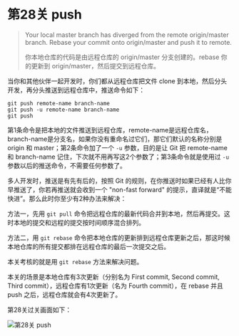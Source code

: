 
# 第28关 push

> Your local master branch has diverged from the remote origin/master branch. Rebase your commit onto origin/master and push it to remote.
>
> 你本地仓库的代码是由远程仓库的 origin/master 分支创建的。rebase 你的更新到 origin/master，然后提交到远程仓库。

当你和其他伙伴一起开发时，你们都从远程仓库把文件 clone 到本地，然后分头开发，再分头推送到远程仓库中，推送命令如下：

```shell
git push remote-name branch-name
git push -u remote-name branch-name
git push
```

第1条命令是把本地的文件推送到远程仓库，remote-name是远程仓库名，branch-name是分支名，如果你没有重命名过它们，那它们默认的名称分别是 origin 和 master；第2条命令加了一个 `-u` 参数，目的是让 Git 把 remote-name 和 branch-name 记住，下次就不用再写这2个参数了；第3条命令就是使用过 `-u` 参数以后的推送命令，不需要任何参数了。

多人开发时，推送是有先有后的，按照 Git 的规则，在你推送时如果已经有人比你早推送了，你若再推送就会收到一个 "non-fast forward" 的提示，直译就是“不能快进”。那么此时你至少有2种办法来解决：

方法一，先用 `git pull` 命令把远程仓库的最新代码合并到本地，然后再提交。这时本地的提交和远程的提交按时间顺序混合排列。

方法二，用 `git rebase` 命令把本地仓库的更新排到远程仓库更新之后，那这时候本地仓库的所有提交都排在远程仓库的最后一次提交之后。

本关考核的就是用 `git rebase` 方法来解决问题。

本关的场景是本地仓库有3次更新（分别名为 First commit, Second commit, Third commit），远程仓库有1次更新（名为 Fourth commit），在 rebase 并且 push 之后，远程仓库就会有4次更新了。

第28关过关画面如下：

![第28关 push](../images/level-28-push.png)

